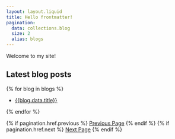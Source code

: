 ```yaml
---
layout: layout.liquid
title: Hello frontmatter!
pagination:
  data: collections.blog
  size: 2
  alias: blogs
---
```

Welcome to my site!

## Latest blog posts

{% for blog in blogs %}

- [{{blog.data.title}}]({{blog.url}})

{% endfor %}

{% if pagination.href.previous %}
  <a href="{{pagination.href.previous}}">Previous Page</a>
{% endif %}
{% if pagination.href.next %}
  <a href="{{pagination.href.next}}">Next Page</a>
{% endif %}
